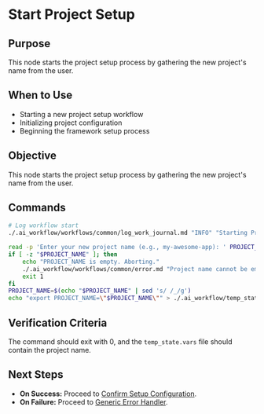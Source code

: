 # Start Project Setup

## Purpose
This node starts the project setup process by gathering the new project's name from the user.

## When to Use
- Starting a new project setup workflow
- Initializing project configuration
- Beginning the framework setup process

## Objective
This node starts the project setup process by gathering the new project's name from the user.

## Commands
```bash
# Log workflow start
./.ai_workflow/workflows/common/log_work_journal.md "INFO" "Starting Project Setup workflow."

read -p 'Enter your new project name (e.g., my-awesome-app): ' PROJECT_NAME
if [ -z "$PROJECT_NAME" ]; then
    echo "PROJECT_NAME is empty. Aborting."
    ./.ai_workflow/workflows/common/error.md "Project name cannot be empty."
    exit 1
fi
PROJECT_NAME=$(echo "$PROJECT_NAME" | sed 's/ /_/g')
echo "export PROJECT_NAME=\"$PROJECT_NAME\"" > ./.ai_workflow/temp_state.vars
```


## Verification Criteria
The command should exit with 0, and the `temp_state.vars` file should contain the project name.

## Next Steps
- **On Success:** Proceed to [Confirm Setup Configuration](./02_confirm_setup.md).
- **On Failure:** Proceed to [Generic Error Handler](../../common/error.md).
